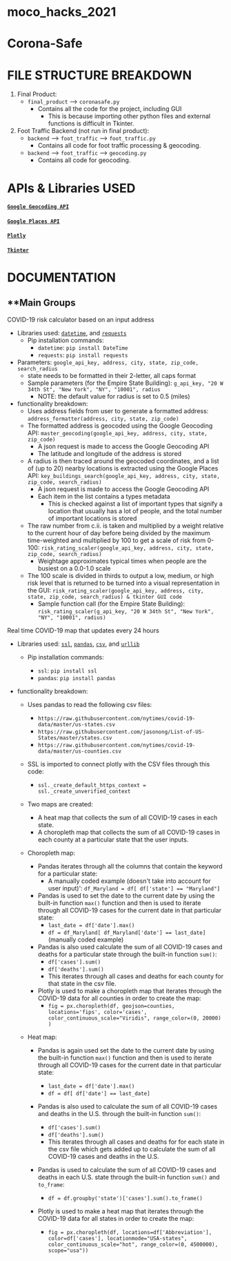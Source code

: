 # **moco_hacks_2021**

# **Corona-Safe**

#

# **FILE STRUCTURE BREAKDOWN**

1. Final Product:
   - `final_product` --> `coronasafe.py`
     - Contains all the code for the project, including GUI
       - This is because importing other python files and external functions is difficult in Tkinter.
2. Foot Traffic Backend (not run in final product):
   - `backend` --> `foot_traffic` --> `foot_traffic.py`
     - Contains all code for foot traffic processing & geocoding.
   - `backend` --> `foot_traffic` --> `geocoding.py`
     - Contains all code for geocoding.
       #

# **APIs & Libraries USED**

#### [`Google Geocoding API`](https://developers.google.com/maps/documentation/geocoding/overview)

#### [`Google Places API`](https://developers.google.com/maps/documentation/places/web-service/overview)

#### [`Plotly`](https://plotly.com/graphing-libraries/)

#### [`Tkinter`](https://docs.python.org/3/library/tkinter.html)

# **DOCUMENTATION**

## **Main Groups

COVID-19 risk calculator based on an input address

- Libraries used: [`datetime`](https://docs.python.org/3/library/datetime.html), and [`requests`](https://pypi.org/project/requests/)
  - Pip installation commands:
    - `datetime`: `pip install DateTime`
    - `requests`: `pip install requests`
- Parameters: `google_api_key, address, city, state, zip_code, search_radius`
  - state needs to be formatted in their 2-letter, all caps format
  - Sample parameters (for the Empire State Building): `g_api_key, "20 W 34th St", "New York", "NY", "10001", radius`
    - NOTE: the default value for radius is set to 0.5 (miles)
- functionality breakdown:
  - Uses address fields from user to generate a formatted address: `address_formatter(address, city, state, zip_code)`
  - The formatted address is geocoded using the Google Geocoding API: `master_geocoding(google_api_key, address, city, state, zip_code)`
    - A json request is made to access the Google Geocoding API
    - The latitude and longitude of the address is stored
  - A radius is then traced around the geocoded coordinates, and a list of (up to 20) nearby locations is extracted using the Google Places API: `key_buildings_search(google_api_key, address, city, state, zip_code, search_radius)`
    - A json request is made to access the Google Geocoding API
    - Each item in the list contains a types metadata
      - This is checked against a list of important types that signify a location that usually has a lot of people, and the total number of important locations is stored
  - The raw number from c.ii. is taken and multiplied by a weight relative to the current hour of day before being divided by the maximum time-weighted and multiplied by 100 to get a scale of risk from 0-100: `risk_rating_scaler(google_api_key, address, city, state, zip_code, search_radius)`
    - Weightage approximates typical times when people are the busiest on a  0.0-1.0 scale
  - The 100 scale is divided in thirds to output a low, medium, or high risk level that is returned to be turned into a visual representation in the GUI: `risk_rating_scaler(google_api_key, address, city, state, zip_code, search_radius) & tkinter GUI code`
    - Sample function call (for the Empire State Building): `risk_rating_scaler(g_api_key, "20 W 34th St", "New York", "NY", "10001", radius)`




Real time COVID-19 map that updates every 24 hours

* Libraries used: [`ssl`](https://docs.python.org/3/library/ssl.html), [`pandas`](https://pandas.pydata.org/), [`csv`](https://docs.python.org/3/library/csv.html), and [`urllib`](https://docs.python.org/3/library/urllib.html#module-urllib)

  * Pip installation commands:

    * `ssl`: `pip install ssl`
    * `pandas`: `pip install pandas`
* functionality breakdown:

  * Uses pandas to read the following csv files:

    * ``https://raw.githubusercontent.com/nytimes/covid-19-data/master/us-states.csv``
    * `https://raw.githubusercontent.com/jasonong/List-of-US-States/master/states.csv`
    * `https://raw.githubusercontent.com/nytimes/covid-19-data/master/us-counties.csv`
  * SSL is imported to connect plotly with the CSV files through this code:

    * ``ssl._create_default_https_context = ssl._create_unverified_context``
  * Two maps are created:

    * A heat map that collects the sum of all COVID-19 cases in each state.
    * A choropleth map that collects the sum of all COVID-19 cases in each county at a particular state that the user inputs.
  * Choropleth map:

    * Pandas iterates through all the columns that contain the keyword for a particular state:
      * A manually coded example (doesn't take into account for user input)': ``df_Maryland = df[ df['state'] == "Maryland"]``
    * Pandas is used to set the date to the current date by using the built-in  function `max()` function and then is used to iterate through all COVID-19 cases for the current date in that particular state:
      * `last_date = df['date'].max()`
      * `df = df_Maryland[ df_Maryland['date'] == last_date]` (manually coded example)
    * Pandas is also used calculate the sum of all COVID-19 cases and deaths for a particular state through the built-in function `sum()`:
      * `df['cases'].sum()`
      * `df['deaths'].sum()`
      * This iterates through all cases and deaths for each county for that state in the csv file.
    * Plotly is used to make a choropleth map that iterates through the COVID-19 data for all counties in order to create the map:
      * `fig = px.choropleth(df, geojson=counties, locations='fips', color='cases', color_continuous_scale="Viridis", range_color=(0, 20000) )`
  * Heat map:

    * Pandas is again used set the date to the current date by using the built-in  function `max()` function and then is used to iterate through all COVID-19 cases for the current date in that particular state:

      * `last_date = df['date'].max()`
      * `df = df[ df['date'] == last_date]`
    * Pandas is also used to calculate the sum of all COVID-19 cases and deaths in the U.S. through the built-in function `sum()`:

      * `df['cases'].sum()`
      * `df['deaths'].sum()`
      * This iterates through all cases and deaths for for each state in the csv file which gets added up to calculate the sum of all COVID-19 cases and deaths in the U.S.
    * Pandas is used to calculate the sum of all COVID-19 cases and deaths in each U.S. state through the built-in function `sum()` and `to_frame`:

      * `df = df.groupby('state')['cases'].sum().to_frame()`
    * Plotly is used to make a heat map that iterates through the COVID-19 data for all states in order to create the map:

      * `fig = px.choropleth(df, locations=df['Abbreviation'], color=df['cases'], locationmode="USA-states", color_continuous_scale="hot", range_color=(0, 4500000), scope="usa"))`
